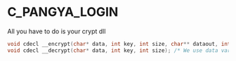 # C_PANGYA_LOGIN

All you have to do is your crypt dll

```c++
void cdecl __encrypt(char* data, int key, int size, char** dataout, int newSize); /* We use dataout variable */
void cdecl __decrypt(char* data, int key, int size); /* We use data variable because the size is static */
```
